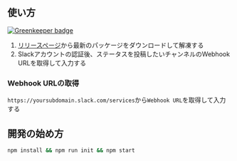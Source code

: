 ## 使い方

[![Greenkeeper badge](https://badges.greenkeeper.io/kogai/arisama.svg)](https://greenkeeper.io/)

1. [リリースページ](https://github.com/kogai/arisama/releases)から最新のパッケージをダウンロードして解凍する
1. Slackアカウントの認証後、ステータスを投稿したいチャンネルのWebhook URLを取得して入力する

### Webhook URLの取得
`https://yoursubdomain.slack.com/services`から`Webhook URL`を取得して入力する

## 開発の始め方

```sh
npm install && npm run init && npm start
```
